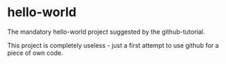 # hello-world
The mandatory hello-world project suggested by the github-tutorial.

This project is completely useless - just a first attempt to use github for a piece of own code.
